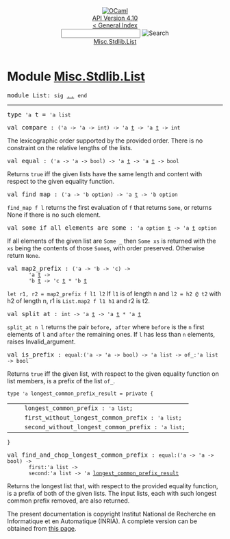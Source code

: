 <!-- ((! set title API !)) ((! set documentation !)) ((! set api !)) ((! set nobreadcrumb !)) -->
<div class="api"><header><nav class="toc brand"><a class="brand" href="https://ocaml.org/"><img src="colour-logo-gray.svg" class="svg" alt="OCaml"></a></nav><nav class="toc"><div class="toc_version"><a href="/docs" id="version-select">API Version 4.10</a></div><a href="index.html">&lt; General Index</a><div class="api_search"><input type="text" name="apisearch" id="api_search" oninput="mySearch(false);" onkeypress="this.oninput();" onclick="this.oninput();" onpaste="this.oninput();">
<img src="search_icon.svg" alt="Search" class="svg" onclick="mySearch(false)"></div>
<div id="search_results"></div><div class="toc_title"><a href="#top">Misc.Stdlib.List</a></div><ul></ul></nav></header>

<h1>Module <a href="type_Misc.Stdlib.List.html">Misc.Stdlib.List</a></h1>

<pre><span id="MODULEList"><span class="keyword">module</span> List</span>: <code class="code"><span class="keyword">sig</span></code> <a href="Misc.Stdlib.List.html">..</a> <code class="code"><span class="keyword">end</span></code></pre><hr width="100%">

<pre><span id="TYPEt"><span class="keyword">type</span> <code class="type">'a</code> t</span> = <code class="type">'a list</code> </pre>


<pre><span id="VALcompare"><span class="keyword">val</span> compare</span> : <code class="type">('a -&gt; 'a -&gt; int) -&gt; 'a <a href="Misc.Stdlib.List.html#TYPEt">t</a> -&gt; 'a <a href="Misc.Stdlib.List.html#TYPEt">t</a> -&gt; int</code></pre><div class="info ">
<div class="info-desc">
<p>The lexicographic order supported by the provided order.
        There is no constraint on the relative lengths of the lists.</p>
</div>
</div>

<pre><span id="VALequal"><span class="keyword">val</span> equal</span> : <code class="type">('a -&gt; 'a -&gt; bool) -&gt; 'a <a href="Misc.Stdlib.List.html#TYPEt">t</a> -&gt; 'a <a href="Misc.Stdlib.List.html#TYPEt">t</a> -&gt; bool</code></pre><div class="info ">
<div class="info-desc">
<p>Returns <code class="code"><span class="keyword">true</span></code> iff the given lists have the same length and content
        with respect to the given equality function.</p>
</div>
</div>

<pre><span id="VALfind_map"><span class="keyword">val</span> find_map</span> : <code class="type">('a -&gt; 'b option) -&gt; 'a <a href="Misc.Stdlib.List.html#TYPEt">t</a> -&gt; 'b option</code></pre><div class="info ">
<div class="info-desc">
<p><code class="code">find_map&nbsp;f&nbsp;l</code> returns the first evaluation of <code class="code">f</code> that returns <code class="code"><span class="constructor">Some</span></code>,
       or returns None if there is no such element.</p>
</div>
</div>

<pre><span id="VALsome_if_all_elements_are_some"><span class="keyword">val</span> some_if_all_elements_are_some</span> : <code class="type">'a option <a href="Misc.Stdlib.List.html#TYPEt">t</a> -&gt; 'a <a href="Misc.Stdlib.List.html#TYPEt">t</a> option</code></pre><div class="info ">
<div class="info-desc">
<p>If all elements of the given list are <code class="code"><span class="constructor">Some</span>&nbsp;_</code> then <code class="code"><span class="constructor">Some</span>&nbsp;xs</code>
        is returned with the <code class="code">xs</code> being the contents of those <code class="code"><span class="constructor">Some</span></code>s, with
        order preserved.  Otherwise return <code class="code"><span class="constructor">None</span></code>.</p>
</div>
</div>

<pre><span id="VALmap2_prefix"><span class="keyword">val</span> map2_prefix</span> : <code class="type">('a -&gt; 'b -&gt; 'c) -&gt;<br>       'a <a href="Misc.Stdlib.List.html#TYPEt">t</a> -&gt;<br>       'b <a href="Misc.Stdlib.List.html#TYPEt">t</a> -&gt; 'c <a href="Misc.Stdlib.List.html#TYPEt">t</a> * 'b <a href="Misc.Stdlib.List.html#TYPEt">t</a></code></pre><div class="info ">
<div class="info-desc">
<p><code class="code"><span class="keyword">let</span>&nbsp;r1,&nbsp;r2&nbsp;=&nbsp;map2_prefix&nbsp;f&nbsp;l1&nbsp;l2</code>
        If <code class="code">l1</code> is of length n and <code class="code">l2&nbsp;=&nbsp;h2&nbsp;@&nbsp;t2</code> with h2 of length n,
        r1 is <code class="code"><span class="constructor">List</span>.map2&nbsp;f&nbsp;l1&nbsp;h1</code> and r2 is t2.</p>
</div>
</div>

<pre><span id="VALsplit_at"><span class="keyword">val</span> split_at</span> : <code class="type">int -&gt; 'a <a href="Misc.Stdlib.List.html#TYPEt">t</a> -&gt; 'a <a href="Misc.Stdlib.List.html#TYPEt">t</a> * 'a <a href="Misc.Stdlib.List.html#TYPEt">t</a></code></pre><div class="info ">
<div class="info-desc">
<p><code class="code">split_at&nbsp;n&nbsp;l</code> returns the pair <code class="code">before,&nbsp;after</code> where <code class="code">before</code> is
        the <code class="code">n</code> first elements of <code class="code">l</code> and <code class="code">after</code> the remaining ones.
        If <code class="code">l</code> has less than <code class="code">n</code> elements, raises Invalid_argument.</p>
</div>
</div>

<pre><span id="VALis_prefix"><span class="keyword">val</span> is_prefix</span> : <code class="type">equal:('a -&gt; 'a -&gt; bool) -&gt; 'a list -&gt; of_:'a list -&gt; bool</code></pre><div class="info ">
<div class="info-desc">
<p>Returns <code class="code"><span class="keyword">true</span></code> iff the given list, with respect to the given equality
        function on list members, is a prefix of the list <code class="code">of_</code>.</p>
</div>
</div>

<pre><code><span id="TYPElongest_common_prefix_result"><span class="keyword">type</span> <code class="type">'a</code> longest_common_prefix_result</span> = private {</code></pre><table class="typetable">
<tbody><tr>
<td align="left" valign="top">
<code>&nbsp;&nbsp;</code></td>
<td align="left" valign="top">
<code><span id="TYPEELTlongest_common_prefix_result.longest_common_prefix">longest_common_prefix</span>&nbsp;: <code class="type">'a list</code>;</code></td>

</tr>
<tr>
<td align="left" valign="top">
<code>&nbsp;&nbsp;</code></td>
<td align="left" valign="top">
<code><span id="TYPEELTlongest_common_prefix_result.first_without_longest_common_prefix">first_without_longest_common_prefix</span>&nbsp;: <code class="type">'a list</code>;</code></td>

</tr>
<tr>
<td align="left" valign="top">
<code>&nbsp;&nbsp;</code></td>
<td align="left" valign="top">
<code><span id="TYPEELTlongest_common_prefix_result.second_without_longest_common_prefix">second_without_longest_common_prefix</span>&nbsp;: <code class="type">'a list</code>;</code></td>

</tr></tbody></table>
<code>}</code>



<pre><span id="VALfind_and_chop_longest_common_prefix"><span class="keyword">val</span> find_and_chop_longest_common_prefix</span> : <code class="type">equal:('a -&gt; 'a -&gt; bool) -&gt;<br>       first:'a list -&gt;<br>       second:'a list -&gt; 'a <a href="Misc.Stdlib.List.html#TYPElongest_common_prefix_result">longest_common_prefix_result</a></code></pre><div class="info ">
<div class="info-desc">
<p>Returns the longest list that, with respect to the provided equality
        function, is a prefix of both of the given lists.  The input lists,
        each with such longest common prefix removed, are also returned.</p>
</div>
</div>

<div class="copyright">The present documentation is copyright Institut National de Recherche en Informatique et en Automatique (INRIA). A complete version can be obtained from <a href="http://caml.inria.fr/pub/docs/manual-ocaml/">this page</a>.</div></div>